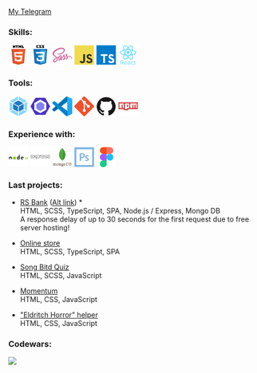 [My Telegram](https://t.me/litavar)

### Skills: 
<div>
<img src="https://raw.githubusercontent.com/devicons/devicon/master/icons/html5/html5-original-wordmark.svg" width="40" height="40" title="HTML"/>
<img src="https://raw.githubusercontent.com/devicons/devicon/master/icons/css3/css3-original-wordmark.svg" width="40" height="40" title="CSS"/>
<img src="https://raw.githubusercontent.com/devicons/devicon/master/icons/sass/sass-original.svg" width="40" height="40" title="SASS"/>
<img src="https://raw.githubusercontent.com/devicons/devicon/master/icons/javascript/javascript-original.svg" width="40" height="40" title="JS"/>
<img src="https://raw.githubusercontent.com/devicons/devicon/master/icons/typescript/typescript-original.svg" width="40" height="40" title="TS"/>
<img src="https://raw.githubusercontent.com/devicons/devicon/master/icons/react/react-original-wordmark.svg" width="40" height="40" title="React"/>
<div/>

### Tools:
<div>
<img src="https://raw.githubusercontent.com/devicons/devicon/1119b9f84c0290e0f0b38982099a2bd027a48bf1/icons/webpack/webpack-original.svg" width="40" height="40" title="Webpack"/>
<img src="https://raw.githubusercontent.com/devicons/devicon/1119b9f84c0290e0f0b38982099a2bd027a48bf1/icons/eslint/eslint-original.svg" width="40" height="40" title="Eslint"/>
<img src="https://raw.githubusercontent.com/devicons/devicon/1119b9f84c0290e0f0b38982099a2bd027a48bf1/icons/vscode/vscode-original.svg" width="40" height="40" title="VS Code"/>
<img src="https://raw.githubusercontent.com/devicons/devicon/1119b9f84c0290e0f0b38982099a2bd027a48bf1/icons/git/git-original.svg" width="40" height="40" title="Git"/>
<img src="https://raw.githubusercontent.com/devicons/devicon/1119b9f84c0290e0f0b38982099a2bd027a48bf1/icons/github/github-original.svg" width="40" height="40" title="Github"/>
<img src="https://raw.githubusercontent.com/devicons/devicon/1119b9f84c0290e0f0b38982099a2bd027a48bf1/icons/npm/npm-original-wordmark.svg" width="40" height="40" title="npm"/>
<div/>
  
### Experience with: 
<div>
<img src="https://raw.githubusercontent.com/devicons/devicon/master/icons/nodejs/nodejs-original-wordmark.svg" width="40" height="40" title="Node JS"/>
<img src="https://raw.githubusercontent.com/devicons/devicon/master/icons/express/express-original-wordmark.svg" width="40" height="40" title="Express"/>
<img src="https://raw.githubusercontent.com/devicons/devicon/master/icons/mongodb/mongodb-original-wordmark.svg" width="40" height="40" title="Mongo"/>
<img src="https://raw.githubusercontent.com/devicons/devicon/1119b9f84c0290e0f0b38982099a2bd027a48bf1/icons/photoshop/photoshop-line.svg" width="40" height="40" title="Photoshop"/>
<img src="https://raw.githubusercontent.com/devicons/devicon/1119b9f84c0290e0f0b38982099a2bd027a48bf1/icons/figma/figma-original.svg" width="40" height="40" title="Figma"/>
<div/>

### Last projects:
- [RS Bank](https://rsbank-mirror.netlify.app/) ([Alt link](https://rsbank.netlify.app/)) *  <br> 
HTML, SCSS, TypeScript, SPA, Node.js / Express, Mongo DB <br>
A response delay of up to 30 seconds for the first request due to free server hosting!

- [Online store](https://kk-sh8-store.netlify.app/) <br> 
HTML, SCSS, TypeScript, SPA

- [Song Bitd Quiz](https://kkolite-ptushki.netlify.app/) <br> 
HTML, SCSS, JavaScript

- [Momentum](https://kkolite-momentum.netlify.app/) <br> 
HTML, CSS, JavaScript

- ["Eldritch Horror" helper](https://kkolite-eldritch.netlify.app/) <br> 
HTML, CSS, JavaScript

### Codewars: 

![](https://www.codewars.com/users/kkolite/badges/large)
